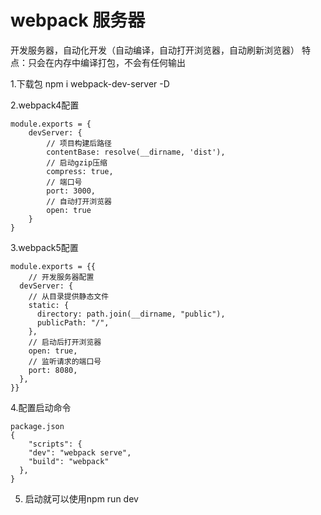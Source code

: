 # webpack 服务器
开发服务器，自动化开发（自动编译，自动打开浏览器，自动刷新浏览器）
特点：只会在内存中编译打包，不会有任何输出

1.下载包
npm i webpack-dev-server -D

2.webpack4配置
```
module.exports = {
    devServer: {
        // 项目构建后路径
        contentBase: resolve(__dirname, 'dist'),
        // 启动gzip压缩
        compress: true,
        // 端口号
        port: 3000,
        // 自动打开浏览器
        open: true
    }
}
```
3.webpack5配置
```
module.exports = {{
    // 开发服务器配置
  devServer: {
    // 从目录提供静态文件
    static: {
      directory: path.join(__dirname, "public"),
      publicPath: "/",
    },
    // 启动后打开浏览器
    open: true,
    // 监听请求的端口号
    port: 8080,
  },
}}
```
4.配置启动命令
```
package.json
{
    "scripts": {
    "dev": "webpack serve",
    "build": "webpack"
  },
}
```
5. 启动就可以使用npm run dev